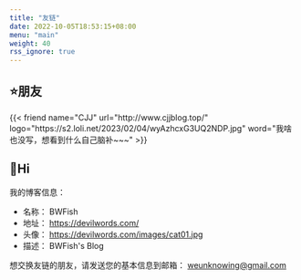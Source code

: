 ```yaml
---
title: "友链"
date: 2022-10-05T18:53:15+08:00
menu: "main"
weight: 40
rss_ignore: true
---
```


## :star:朋友

<div class="flink" id="article-container">
	<div class="friend-list-div">
    	{{< friend name="CJJ" url="http://www.cjjblog.top/" logo="https://s2.loli.net/2023/02/04/wyAzhcxG3UQ2NDP.jpg" word="我啥也没写，想看到什么自己脑补~~~" >}}
	</div>
</div>

## :whale:Hi

我的博客信息：

* 名称： BWFish
* 地址： https://devilwords.com/
* 头像： https://devilwords.com/images/cat01.jpg
* 描述： BWFish's Blog

想交换友链的朋友，请发送您的基本信息到邮箱： weunknowing@gmail.com

